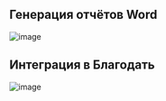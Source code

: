 ## Генерация отчётов Word
![image](https://user-images.githubusercontent.com/90219892/222448651-63a1c07d-5b3b-4182-beb8-c1db3e56e984.png)
## Интеграция в Благодать
![image](https://user-images.githubusercontent.com/90219892/222469221-af2610f7-8ec2-47c0-8abf-63367f24f73a.png)
